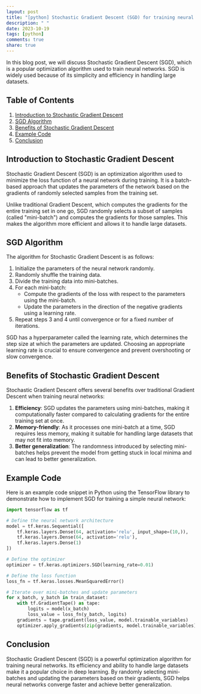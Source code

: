 ```yaml
---
layout: post
title: "[python] Stochastic Gradient Descent (SGD) for training neural networks"
description: " "
date: 2023-10-19
tags: [python]
comments: true
share: true
---
```


In this blog post, we will discuss Stochastic Gradient Descent (SGD), which is a popular optimization algorithm used to train neural networks. SGD is widely used because of its simplicity and efficiency in handling large datasets.

## Table of Contents
1. [Introduction to Stochastic Gradient Descent](#introduction-to-stochastic-gradient-descent)
2. [SGD Algorithm](#sgd-algorithm)
3. [Benefits of Stochastic Gradient Descent](#benefits-of-stochastic-gradient-descent)
4. [Example Code](#example-code)
5. [Conclusion](#conclusion)

## Introduction to Stochastic Gradient Descent
Stochastic Gradient Descent (SGD) is an optimization algorithm used to minimize the loss function of a neural network during training. It is a batch-based approach that updates the parameters of the network based on the gradients of randomly selected samples from the training set.

Unlike traditional Gradient Descent, which computes the gradients for the entire training set in one go, SGD randomly selects a subset of samples (called "mini-batch") and computes the gradients for those samples. This makes the algorithm more efficient and allows it to handle large datasets.

## SGD Algorithm
The algorithm for Stochastic Gradient Descent is as follows:

1. Initialize the parameters of the neural network randomly.
2. Randomly shuffle the training data.
3. Divide the training data into mini-batches.
4. For each mini-batch:
    - Compute the gradients of the loss with respect to the parameters using the mini-batch.
    - Update the parameters in the direction of the negative gradients using a learning rate.
5. Repeat steps 3 and 4 until convergence or for a fixed number of iterations.

SGD has a hyperparameter called the learning rate, which determines the step size at which the parameters are updated. Choosing an appropriate learning rate is crucial to ensure convergence and prevent overshooting or slow convergence.

## Benefits of Stochastic Gradient Descent
Stochastic Gradient Descent offers several benefits over traditional Gradient Descent when training neural networks:

1. **Efficiency**: SGD updates the parameters using mini-batches, making it computationally faster compared to calculating gradients for the entire training set at once.
2. **Memory-friendly**: As it processes one mini-batch at a time, SGD requires less memory, making it suitable for handling large datasets that may not fit into memory.
3. **Better generalization**: The randomness introduced by selecting mini-batches helps prevent the model from getting stuck in local minima and can lead to better generalization.

## Example Code
Here is an example code snippet in Python using the TensorFlow library to demonstrate how to implement SGD for training a simple neural network:

```python
import tensorflow as tf

# Define the neural network architecture
model = tf.keras.Sequential([
    tf.keras.layers.Dense(64, activation='relu', input_shape=(10,)),
    tf.keras.layers.Dense(64, activation='relu'),
    tf.keras.layers.Dense(1)
])

# Define the optimizer
optimizer = tf.keras.optimizers.SGD(learning_rate=0.01)

# Define the loss function
loss_fn = tf.keras.losses.MeanSquaredError()

# Iterate over mini-batches and update parameters
for x_batch, y_batch in train_dataset:
    with tf.GradientTape() as tape:
        logits = model(x_batch)
        loss_value = loss_fn(y_batch, logits)
    gradients = tape.gradient(loss_value, model.trainable_variables)
    optimizer.apply_gradients(zip(gradients, model.trainable_variables))
```

## Conclusion
Stochastic Gradient Descent (SGD) is a powerful optimization algorithm for training neural networks. Its efficiency and ability to handle large datasets make it a popular choice in deep learning. By randomly selecting mini-batches and updating the parameters based on their gradients, SGD helps neural networks converge faster and achieve better generalization.
